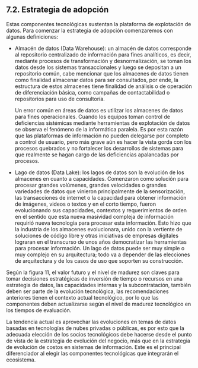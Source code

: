## 7.2.	Estrategia de adopción

Estas componentes tecnológicas sustentan la plataforma de explotación de datos. Para comenzar la estrategia de adopción comenzaremos con algunas definiciones:

* Almacén de datos (Data Warehouse): un almacén de datos corresponde al repositorio centralizado de información para fines analíticos, es decir, mediante procesos de transformación y desnormalización, se toman los datos desde los sistemas transaccionales y luego se depositan a un repositorio común, cabe mencionar que los almacenes de datos tienen como finalidad almacenar datos para ser consultados, por ende, la estructura de estos almacenes tiene finalidad de análisis o de operación de diferenciación básica, como campañas de contactabilidad o repositorios para uso de consultoría. 

    Un error común en áreas de datos es utilizar los almacenes de datos para fines operacionales. Cuando los equipos toman control de deficiencias sistémicas mediante herramientas de explotación de datos se observa el fenómeno de la informática paralela. Es por esta razón que las plataformas de información no pueden delegarse por completo a control de usuario, pero más grave aún es hacer la vista gorda con los procesos quebrados y no fortalecer los desarrollos de sistemas para que realmente se hagan cargo de las deficiencias apalancadas por procesos.

* Lago de datos (Data Lake): los lagos de datos son la evolución de los almacenes en cuanto a capacidades. Comenzaron como solución para procesar grandes volúmenes, grandes velocidades o grandes variedades de datos que vinieron principalmente de la sensorización, las transacciones de internet o la capacidad para obtener información de imágenes, videos o textos y en el corto tiempo, fueron evolucionando sus capacidades, contextos y requerimientos de orden en el sentido que esta nueva masividad compleja de información requirió nueva tecnología para procesar esta información. Esto hizo que la industria de los almacenes evolucionara, unido con la vertiente de soluciones de código libre y otras iniciativas de empresas digitales lograran en el transcurso de unos años democratizar las herramientas para procesar información. Un lago de datos puede ser muy simple o muy complejo en su arquitectura; todo va a depender de las elecciones de arquitectura y de los casos de uso que soporten su construcción.

Según la figura 11, el valor futuro y el nivel de madurez son claves para tomar decisiones estratégicas de inversión de tiempo o recursos en una estrategia de datos, las capacidades internas y la subcontratación, también deben ser parte de la evolución tecnológica, las recomendaciones anteriores tienen el contexto actual tecnológico, por lo que las componentes deben actualizarse según el nivel de madurez tecnológico en los tiempos de evaluación.

La tendencia actual es aprovechar las evoluciones en temas de datos basadas en tecnologías de nubes privadas o públicas, es por esto que la adecuada elección de los socios tecnológicos debe hacerse desde el punto de vista de la estrategia de evolución del negocio, más que en la estrategia de evolución de costos en sistemas de información. Este es el principal diferenciador al elegir las componentes tecnológicas que integrarán el ecosistema. 
